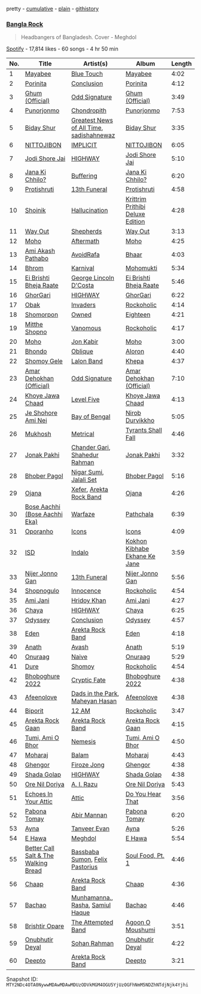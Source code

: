 pretty - [cumulative](/playlists/cumulative/37i9dQZF1DX3MUQrfTBXMY.md) - [plain](/playlists/plain/37i9dQZF1DX3MUQrfTBXMY) - [githistory](https://github.githistory.xyz/mackorone/spotify-playlist-archive/blob/main/playlists/plain/37i9dQZF1DX3MUQrfTBXMY)

### [Bangla Rock](https://open.spotify.com/playlist/37i9dQZF1DX3MUQrfTBXMY)

> Headbangers of Bangladesh\. Cover \- Meghdol

[Spotify](https://open.spotify.com/user/spotify) - 17,814 likes - 60 songs - 4 hr 50 min

| No. | Title | Artist(s) | Album | Length |
|---|---|---|---|---|
| 1 | [Mayabee](https://open.spotify.com/track/0sNM2ixLSvQyt1UvIyzej5) | [Blue Touch](https://open.spotify.com/artist/0aL6Av2TQ6oCEi6ctrectc) | [Mayabee](https://open.spotify.com/album/5jK5GGn8Z76n8PZRTclzoH) | 4:02 |
| 2 | [Porinita](https://open.spotify.com/track/5fQBQdZwNcW1FKTuCXQWjU) | [Conclusion](https://open.spotify.com/artist/5SVgbg1080uyYMNC7rBoIp) | [Porinita](https://open.spotify.com/album/27MXNp9QGpVfaH06YTM7mJ) | 4:12 |
| 3 | [Ghum \(Official\)](https://open.spotify.com/track/18xxOCfmxqBD5YgTFpzp5d) | [Odd Signature](https://open.spotify.com/artist/4j8byCgeZUKS1oeXdwD1GC) | [Ghum \(Official\)](https://open.spotify.com/album/5NXiZMrsbAyswRpt369KJm) | 3:49 |
| 4 | [Punorjonmo](https://open.spotify.com/track/25Hmu4UVzgiiv298sHjERP) | [Chondropith](https://open.spotify.com/artist/25E9e3odwVN7nGzUuMRKW9) | [Punorjonmo](https://open.spotify.com/album/0mIPFSHREKf2yXhgXPrImn) | 7:53 |
| 5 | [Biday Shur](https://open.spotify.com/track/23Mz2CJBQBqfeen2wtqQCm) | [Greatest News of All Time](https://open.spotify.com/artist/0WE323uSiupYVvsNjH2BTS), [sadishahnewaz](https://open.spotify.com/artist/3F6p3o5g8lVjxlyo6NKqus) | [Biday Shur](https://open.spotify.com/album/08dDfGxp6qZzyAMTnHA18I) | 3:35 |
| 6 | [NITTOJIBON](https://open.spotify.com/track/3GEdr4Fl6rmniWZwqqsKBH) | [IMPLICIT](https://open.spotify.com/artist/6yvVDi2Uw3tVYOkhXiI9Gk) | [NITTOJIBON](https://open.spotify.com/album/4Tkpkg64IlY4vljFqPHua7) | 6:05 |
| 7 | [Jodi Shore Jai](https://open.spotify.com/track/244345tnOzfb6ZpAKJGyhZ) | [HIGHWAY](https://open.spotify.com/artist/62mZpB59RHyxLGNesP78Vg) | [Jodi Shore Jai](https://open.spotify.com/album/43eAfyzOJOCbNGjQdw5OfC) | 5:10 |
| 8 | [Jana Ki Chhilo?](https://open.spotify.com/track/7BFOxqjMLxKGXOn8VB7VQG) | [Buffering](https://open.spotify.com/artist/1W4HbIZa9wnuJLYxVIrBnH) | [Jana Ki Chhilo?](https://open.spotify.com/album/0J8risMmNAx4OOAqRUQlCh) | 6:20 |
| 9 | [Protishruti](https://open.spotify.com/track/4LFXQy7NN0KdraTRs2WZj9) | [13th Funeral](https://open.spotify.com/artist/6r4kTQoYjObienwuKU4PBT) | [Protishruti](https://open.spotify.com/album/2jGoGgLlFQKTpuEnxCXSDq) | 4:58 |
| 10 | [Shoinik](https://open.spotify.com/track/0bFIj6j8BGoGr4F7lMxpbz) | [Hallucination](https://open.spotify.com/artist/19KFB4cmXVPZKalVqcmYwc) | [Krittrim Prithibi Deluxe Edition](https://open.spotify.com/album/5M6AUAozRRgCbtISw3gRCI) | 4:28 |
| 11 | [Way Out](https://open.spotify.com/track/5fSpAecOc745zR9aPZr0Ls) | [Shepherds](https://open.spotify.com/artist/2jU7XZcRaztSc7jEs7F7ex) | [Way Out](https://open.spotify.com/album/7xfi75F5Ph8WSykPk6hGNR) | 3:13 |
| 12 | [Moho](https://open.spotify.com/track/6Y2lrjXwW8YcCU5H4xMFBs) | [Aftermath](https://open.spotify.com/artist/79iOqoOkavfzftyQjx21qp) | [Moho](https://open.spotify.com/album/39HxuHhewQJHpv2EOSYA8K) | 4:25 |
| 13 | [Ami Akash Pathabo](https://open.spotify.com/track/62NkP9pkOw6y2B25pokMMQ) | [AvoidRafa](https://open.spotify.com/artist/0j4Xv6B3jAu40gzdooipIB) | [Bhaar](https://open.spotify.com/album/7ePeM5FJpq4pkpnDFFP3Q8) | 4:03 |
| 14 | [Bhrom](https://open.spotify.com/track/20tqANKua7Erq6u3yfT8tj) | [Karnival](https://open.spotify.com/artist/6xArchxfpOsC8rvclgSeAl) | [Mohomukti](https://open.spotify.com/album/2QjYtadVjnPoQkZVLqkzqv) | 5:34 |
| 15 | [Ei Brishti Bheja Raate](https://open.spotify.com/track/6wYFG41ZlYQ9LZoO134Ywl) | [George Lincoln D'Costa](https://open.spotify.com/artist/20DQNJ7sBu2VqMnuDYXFOp) | [Ei Brishti Bheja Raate](https://open.spotify.com/album/5udSAW80w1dapro72dnnFX) | 5:46 |
| 16 | [GhorGari](https://open.spotify.com/track/5wJLi8d6bJjPsIBZkkU3fI) | [HIGHWAY](https://open.spotify.com/artist/62mZpB59RHyxLGNesP78Vg) | [GhorGari](https://open.spotify.com/album/3J4wRMRFiIk2b3d9iYHnL9) | 6:22 |
| 17 | [Obak](https://open.spotify.com/track/5qZE8vsRIm5zeMGqcs4cp1) | [Invaders](https://open.spotify.com/artist/072YOPgJBQASwnyXY6tlP6) | [Rockoholic](https://open.spotify.com/album/2DLL4wKniDTPu17TPVKvpA) | 4:14 |
| 18 | [Shomorpon](https://open.spotify.com/track/3Rzqc31gdXt3CnlMSuDoXj) | [Owned](https://open.spotify.com/artist/2khsQvqlAuVDTR4f6vFVrU) | [Eighteen](https://open.spotify.com/album/0Dx2OWUZzYn8QXF1rCtjhT) | 4:21 |
| 19 | [Mitthe Shopno](https://open.spotify.com/track/5sTph7Ktij6uPkWgVdTTPL) | [Vanomous](https://open.spotify.com/artist/6837JIyq53JF6Je9Tvbov9) | [Rockoholic](https://open.spotify.com/album/2DLL4wKniDTPu17TPVKvpA) | 4:17 |
| 20 | [Moho](https://open.spotify.com/track/7uSd8eNikOIqWjZk4ZxvK4) | [Jon Kabir](https://open.spotify.com/artist/41uDjhwAdkq4SYpMswPEtG) | [Moho](https://open.spotify.com/album/6buC5HKigeEIyAFhaABwuZ) | 3:00 |
| 21 | [Bhondo](https://open.spotify.com/track/07qgJazJQyknsbmuJZDL6N) | [Oblique](https://open.spotify.com/artist/4UZiqcfIggY32IYR1j13fz) | [Aloron](https://open.spotify.com/album/3B7o0RIBaO8xsXFuEGOUzr) | 4:40 |
| 22 | [Shomoy Gele](https://open.spotify.com/track/2xP8WYl7ERfcJmOL0i7lL9) | [Lalon Band](https://open.spotify.com/artist/2sEoW2m80iIVDpHIlgfkPw) | [Khepa](https://open.spotify.com/album/6iBQKsbl0ouZbbpaZha8MS) | 4:37 |
| 23 | [Amar Dehokhan \(Official\)](https://open.spotify.com/track/78EbJAZcUdahv84ZF2FyS1) | [Odd Signature](https://open.spotify.com/artist/4j8byCgeZUKS1oeXdwD1GC) | [Amar Dehokhan \(Official\)](https://open.spotify.com/album/0hvuNELjDIOjZvzooplf4C) | 7:10 |
| 24 | [Khoye Jawa Chaad](https://open.spotify.com/track/7drgfsb1o3LPQQc5tHZW8O) | [Level Five](https://open.spotify.com/artist/0wf0kncEWHLMGqYqXgZql8) | [Khoye Jawa Chaad](https://open.spotify.com/album/0FwGhAmAhssWTEzv9P0VYX) | 4:13 |
| 25 | [Je Shohore Ami Nei](https://open.spotify.com/track/1DI1uHLG1yesDqaucsLKLH) | [Bay of Bengal](https://open.spotify.com/artist/6dXgxvd22ojzmwry1cXSP6) | [Nirob Durvikkho](https://open.spotify.com/album/6CqQxAKa6d8ibYyiGGSZZc) | 5:05 |
| 26 | [Mukhosh](https://open.spotify.com/track/6u8CfesPUWnqxjfc0esJD1) | [Metrical](https://open.spotify.com/artist/54lOFoInj94V3iGe7WUAPH) | [Tyrants Shall Fall](https://open.spotify.com/album/7hOKWShq8KfBKjmgIcOddo) | 4:46 |
| 27 | [Jonak Pakhi](https://open.spotify.com/track/0dJShg9yaI1XgwZikfzBXQ) | [Chander Gari](https://open.spotify.com/artist/3x6rvgjqBoYI2RhFQJ3KNR), [Shahedur Rahman](https://open.spotify.com/artist/6gTOIkm9o7TcjatXNGE3ZM) | [Jonak Pakhi](https://open.spotify.com/album/1ZXagWb8MPCHkLBCKZk0gr) | 3:32 |
| 28 | [Bhober Pagol](https://open.spotify.com/track/4El1blqsazEurG6gpvyUtF) | [Nigar Sumi](https://open.spotify.com/artist/5v4ceNWjpPcck7V5tPbOn1), [Jalali Set](https://open.spotify.com/artist/1DUbMaHb0Qi0LutuodIxnN) | [Bhober Pagol](https://open.spotify.com/album/7k16lPrTnyK6Vj5I1lZghn) | 5:16 |
| 29 | [Ojana](https://open.spotify.com/track/7GWkTRW0nOEmBWPoKAXF6S) | [Xefer](https://open.spotify.com/artist/2S5txX8JNvdebvGU6LZbf9), [Arekta Rock Band](https://open.spotify.com/artist/5c7JjKTazKNQubk2GjgbJT) | [Ojana](https://open.spotify.com/album/6EynXPTwNDlZyf5HcoVqx6) | 4:26 |
| 30 | [Bose Aachhi \(Bose Aachhi Eka\)](https://open.spotify.com/track/4PIrHcNo9aVhKrlk9hPOLG) | [Warfaze](https://open.spotify.com/artist/06eRdiCBgFUhiuFjei0eH2) | [Pathchala](https://open.spotify.com/album/4cyc9rSyklY4JtbwAjVsnc) | 6:39 |
| 31 | [Oporanho](https://open.spotify.com/track/5pvcKpHBdbhIUuE3JDvfQE) | [Icons](https://open.spotify.com/artist/5dSpt5bMnQoSC0n16fpQUD) | [Icons](https://open.spotify.com/album/0KZiBnskH17AUkKhELLfve) | 4:09 |
| 32 | [ISD](https://open.spotify.com/track/5NHklX2aJag4YCJndtjjci) | [Indalo](https://open.spotify.com/artist/37LGjqM0je1KNrLRD3MZ47) | [Kokhon Kibhabe Ekhane Ke Jane](https://open.spotify.com/album/7atnOE38HHe2eIHud4VvHP) | 3:59 |
| 33 | [Nijer Jonno Gan](https://open.spotify.com/track/2fEMTumzVh5H1ozQwkBDyu) | [13th Funeral](https://open.spotify.com/artist/6r4kTQoYjObienwuKU4PBT) | [Nijer Jonno Gan](https://open.spotify.com/album/78jmJKiaCKhaUvpOxqYXgx) | 5:56 |
| 34 | [Shopnogulo](https://open.spotify.com/track/28epCqVjn1uzhyCt2p61hC) | [Innocence](https://open.spotify.com/artist/2J02fpL3ODGoXlL5Vqe0I8) | [Rockoholic](https://open.spotify.com/album/2DLL4wKniDTPu17TPVKvpA) | 4:54 |
| 35 | [Ami Jani](https://open.spotify.com/track/7lfBr1RFBpfA9yDRGWceBs) | [Hridoy Khan](https://open.spotify.com/artist/4L8j8SN9LKAcKYq8oy4f5j) | [Ami Jani](https://open.spotify.com/album/0kxT6PQAmjW75S9bcO3tK1) | 4:27 |
| 36 | [Chaya](https://open.spotify.com/track/6YdezeXuIAkGaLRgbC08Ny) | [HIGHWAY](https://open.spotify.com/artist/62mZpB59RHyxLGNesP78Vg) | [Chaya](https://open.spotify.com/album/5DHclWpAoKJglHp93WrQ2F) | 6:25 |
| 37 | [Odyssey](https://open.spotify.com/track/4D7uYtaf2tUMJQU764Tuqs) | [Conclusion](https://open.spotify.com/artist/5SVgbg1080uyYMNC7rBoIp) | [Odyssey](https://open.spotify.com/album/1E86gHTDuuyIqUxbtGwefu) | 4:57 |
| 38 | [Eden](https://open.spotify.com/track/53NYK7ZRLBErAMdJNBJEoo) | [Arekta Rock Band](https://open.spotify.com/artist/5c7JjKTazKNQubk2GjgbJT) | [Eden](https://open.spotify.com/album/5LtAT3Wo7DQ8dDCiR0bN1T) | 4:18 |
| 39 | [Anath](https://open.spotify.com/track/0DCWyFL9SxBjSfLMhj8471) | [Avash](https://open.spotify.com/artist/1yg6sCbwRCFjo545X0qLgd) | [Anath](https://open.spotify.com/album/42V5qp9Z9SSpws2sZftzw5) | 5:19 |
| 40 | [Onuraag](https://open.spotify.com/track/75H72N8knxyDjaKmSWIKGo) | [Naive](https://open.spotify.com/artist/15akENis2TaJHxXw8cwzXw) | [Onuraag](https://open.spotify.com/album/71CWDjKVJcvSTqQhGJdOzK) | 5:29 |
| 41 | [Dure](https://open.spotify.com/track/0ro2uqekG3BWXDUpeBjJ5Q) | [Shomoy](https://open.spotify.com/artist/7IdZt8q8bmTYQOCYad1BYk) | [Rockoholic](https://open.spotify.com/album/2DLL4wKniDTPu17TPVKvpA) | 4:54 |
| 42 | [Bhoboghure 2022](https://open.spotify.com/track/61g0LfYhsMLvrz6DXlLIek) | [Cryptic Fate](https://open.spotify.com/artist/7tJID3D9UVKLpJSleVaM0b) | [Bhoboghure 2022](https://open.spotify.com/album/0u8JsU2k3GaMyJwsFQHUds) | 4:38 |
| 43 | [Afeenolove](https://open.spotify.com/track/1sEiRFJK1sLJ3uEFEn3InM) | [Dads in the Park](https://open.spotify.com/artist/42BhmF97Bi9ZiSayKezneF), [Maheyan Hasan](https://open.spotify.com/artist/0lYakx3tQmYFIATIdEev6d) | [Afeenolove](https://open.spotify.com/album/5Q2dPziCMMwlJFX62z371h) | 4:38 |
| 44 | [Biporit](https://open.spotify.com/track/3PvHtgctQj93os8wwyt4ZE) | [12 AM](https://open.spotify.com/artist/0iSj43HCLPRUKnJjVIfgXT) | [Rockoholic](https://open.spotify.com/album/2DLL4wKniDTPu17TPVKvpA) | 3:47 |
| 45 | [Arekta Rock Gaan](https://open.spotify.com/track/7A2OoUIXKuduRO8EAGGc0N) | [Arekta Rock Band](https://open.spotify.com/artist/5c7JjKTazKNQubk2GjgbJT) | [Arekta Rock Gaan](https://open.spotify.com/album/47FRQGxDUVoADb2YBDa9HH) | 4:15 |
| 46 | [Tumi, Ami O Bhor](https://open.spotify.com/track/12KuRGdlIUoPOYUmMqFiPa) | [Nemesis](https://open.spotify.com/artist/694bRUlAdfIh4BpiMWI3FF) | [Tumi, Ami O Bhor](https://open.spotify.com/album/0nGeQAJDGQnl3pYUUPEwCy) | 4:50 |
| 47 | [Moharaj](https://open.spotify.com/track/0iAkSPCliJozniBFIq5qZO) | [Balam](https://open.spotify.com/artist/5io6IfbYy6t9IBtzYdOwN9) | [Moharaj](https://open.spotify.com/album/10qQWkkrX3Fr3No7t6fFlf) | 4:43 |
| 48 | [Ghengor](https://open.spotify.com/track/5mWXeYj5hkBlqht6vGnC9G) | [Firoze Jong](https://open.spotify.com/artist/3CmrTjyQr0mLwtJO0uIrUq) | [Ghengor](https://open.spotify.com/album/5zOCHvv9c80QMBIVwFCnb5) | 4:38 |
| 49 | [Shada Golap](https://open.spotify.com/track/056R8hTzXwi1GNzORWm9Rz) | [HIGHWAY](https://open.spotify.com/artist/62mZpB59RHyxLGNesP78Vg) | [Shada Golap](https://open.spotify.com/album/6uZ4fMxLBklu5QyQRYmq9G) | 4:38 |
| 50 | [Ore Nil Doriya](https://open.spotify.com/track/633EJpBKhPns6Z6Tp4K9a7) | [A\. I\. Razu](https://open.spotify.com/artist/67ShnJ9ENhvPwmWymi4zYB) | [Ore Nil Doriya](https://open.spotify.com/album/1BHqOSF6p6Qzn70vOkNtsv) | 5:43 |
| 51 | [Echoes In Your Attic](https://open.spotify.com/track/5MdTyrp08UChjCXljsAoyD) | [Attic](https://open.spotify.com/artist/26SilPnubTJT5ibuYYSOQo) | [Do You Hear That](https://open.spotify.com/album/5UeXeE6sslWZYngyXdwiR8) | 3:56 |
| 52 | [Pabona Tomay](https://open.spotify.com/track/3gLaGj5WlACwyjsFxjFDyL) | [Abir Mannan](https://open.spotify.com/artist/75tnGqluDnpfDILALcANFf) | [Pabona Tomay](https://open.spotify.com/album/4wIinxsyNNAWjXz1wMUilZ) | 6:20 |
| 53 | [Ayna](https://open.spotify.com/track/6rDBaxKg0Ech5Y2bglqEus) | [Tanveer Evan](https://open.spotify.com/artist/4OUraoZcwg1SsMHFjuaajw) | [Ayna](https://open.spotify.com/album/5OgRzOvGkYweEgJO5OcJLK) | 5:26 |
| 54 | [E Hawa](https://open.spotify.com/track/5VIyjOoXddMARgRTtKVqXc) | [Meghdol](https://open.spotify.com/artist/0WBg7b6KiPmfh7lI5vbFKC) | [E Hawa](https://open.spotify.com/album/1jqS7KAgEGIgcxViPCxnoM) | 5:54 |
| 55 | [Better Call Salt & The Walking Bread](https://open.spotify.com/track/0S88D4HoXcUhx0KU8OOXDv) | [Bassbaba Sumon](https://open.spotify.com/artist/0dWXQH3oFfiWhCLcXCwKh0), [Felix Pastorius](https://open.spotify.com/artist/0pVMIumaNFtp1mCC7yJ8XM) | [Soul Food, Pt\. 1](https://open.spotify.com/album/0IiyxBvkuwv2xHaYZ4S0zD) | 4:46 |
| 56 | [Chaap](https://open.spotify.com/track/5yZh1R7FxddR7E2WsVALg8) | [Arekta Rock Band](https://open.spotify.com/artist/5c7JjKTazKNQubk2GjgbJT) | [Chaap](https://open.spotify.com/album/0vRBUL0pp2UW4b5bC5Zj6g) | 4:36 |
| 57 | [Bachao](https://open.spotify.com/track/0ma2ngaL9dwqlNUKEe84FN) | [Munhamanna.](https://open.spotify.com/artist/48vUe0vzNlHzJz6dfdqtqX), [Rasha](https://open.spotify.com/artist/6grYfB8l8WZo0NOtdcWWls), [Samiul Haque](https://open.spotify.com/artist/7tstbXKlLF8TKs23HYyAhL) | [Bachao](https://open.spotify.com/album/44HcKaBI2tWqsSEmIK9WLJ) | 4:46 |
| 58 | [Brishtir Opare](https://open.spotify.com/track/5rGFMRxRt68bguL3gxSnZC) | [The Attempted Band](https://open.spotify.com/artist/1yCW8tZOgAjAHBJYt5COWt) | [Agoon O Moushumi](https://open.spotify.com/album/5KPR9AgO2hMyEfGYWPbrao) | 3:51 |
| 59 | [Onubhutir Deyal](https://open.spotify.com/track/1gqFd1MsRXMVX1CZ8mmEA0) | [Sohan Rahman](https://open.spotify.com/artist/0PT4CxgGdroBgFaq4QvakT) | [Onubhutir Deyal](https://open.spotify.com/album/6bBTDJqUV6MHIjYNMbNCy6) | 4:22 |
| 60 | [Deepto](https://open.spotify.com/track/4Ese1NYGFeQV1hi3ssqyB1) | [Arekta Rock Band](https://open.spotify.com/artist/5c7JjKTazKNQubk2GjgbJT) | [Deepto](https://open.spotify.com/album/57QYgRXlMEqMXF5dDO6jvz) | 3:21 |

Snapshot ID: `MTY2NDc4OTA0NywwMDAwMDAwMDUzODVkMGM4OGU5YjUzOGFhNmM5NDZhNTdjNjk4Yjhi`
